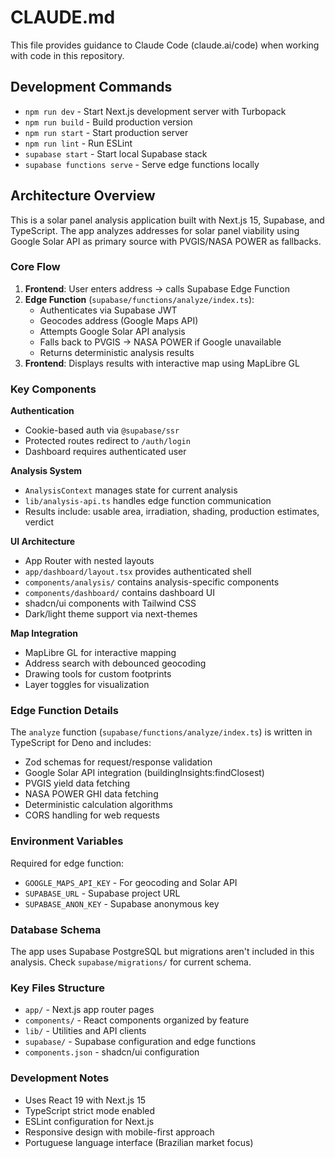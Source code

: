 # CLAUDE.md

This file provides guidance to Claude Code (claude.ai/code) when working with code in this repository.

## Development Commands

- `npm run dev` - Start Next.js development server with Turbopack
- `npm run build` - Build production version
- `npm run start` - Start production server
- `npm run lint` - Run ESLint
- `supabase start` - Start local Supabase stack
- `supabase functions serve` - Serve edge functions locally

## Architecture Overview

This is a solar panel analysis application built with Next.js 15, Supabase, and TypeScript. The app analyzes addresses for solar panel viability using Google Solar API as primary source with PVGIS/NASA POWER as fallbacks.

### Core Flow
1. **Frontend**: User enters address → calls Supabase Edge Function
2. **Edge Function** (`supabase/functions/analyze/index.ts`): 
   - Authenticates via Supabase JWT
   - Geocodes address (Google Maps API)
   - Attempts Google Solar API analysis
   - Falls back to PVGIS → NASA POWER if Google unavailable
   - Returns deterministic analysis results
3. **Frontend**: Displays results with interactive map using MapLibre GL

### Key Components

**Authentication**
- Cookie-based auth via `@supabase/ssr`
- Protected routes redirect to `/auth/login`
- Dashboard requires authenticated user

**Analysis System**
- `AnalysisContext` manages state for current analysis
- `lib/analysis-api.ts` handles edge function communication
- Results include: usable area, irradiation, shading, production estimates, verdict

**UI Architecture**
- App Router with nested layouts
- `app/dashboard/layout.tsx` provides authenticated shell
- `components/analysis/` contains analysis-specific components
- `components/dashboard/` contains dashboard UI
- shadcn/ui components with Tailwind CSS
- Dark/light theme support via next-themes

**Map Integration**
- MapLibre GL for interactive mapping
- Address search with debounced geocoding
- Drawing tools for custom footprints
- Layer toggles for visualization

### Edge Function Details

The `analyze` function (`supabase/functions/analyze/index.ts`) is written in TypeScript for Deno and includes:
- Zod schemas for request/response validation
- Google Solar API integration (buildingInsights:findClosest)
- PVGIS yield data fetching
- NASA POWER GHI data fetching
- Deterministic calculation algorithms
- CORS handling for web requests

### Environment Variables

Required for edge function:
- `GOOGLE_MAPS_API_KEY` - For geocoding and Solar API
- `SUPABASE_URL` - Supabase project URL
- `SUPABASE_ANON_KEY` - Supabase anonymous key

### Database Schema

The app uses Supabase PostgreSQL but migrations aren't included in this analysis. Check `supabase/migrations/` for current schema.

### Key Files Structure

- `app/` - Next.js app router pages
- `components/` - React components organized by feature
- `lib/` - Utilities and API clients
- `supabase/` - Supabase configuration and edge functions
- `components.json` - shadcn/ui configuration

### Development Notes

- Uses React 19 with Next.js 15
- TypeScript strict mode enabled
- ESLint configuration for Next.js
- Responsive design with mobile-first approach
- Portuguese language interface (Brazilian market focus)